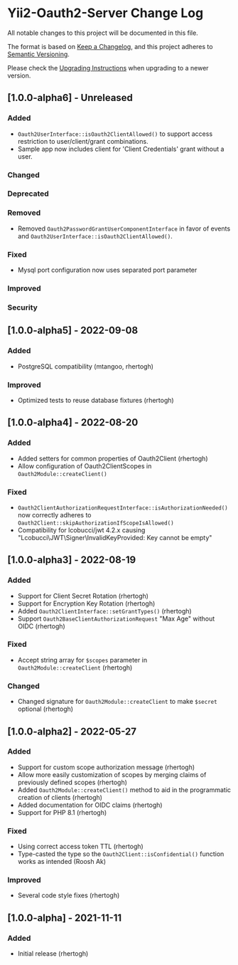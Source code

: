 Yii2-Oauth2-Server Change Log
=============================
All notable changes to this project will be documented in this file.

The format is based on [Keep a Changelog](https://keepachangelog.com/en/1.0.0/),
and this project adheres to [Semantic Versioning](https://semver.org/spec/v2.0.0.html).  

Please check the [Upgrading Instructions](UPGRADE.md) when upgrading to a newer version.  

[1.0.0-alpha6] - Unreleased
---------------------------

### Added
- `Oauth2UserInterface::isOauth2ClientAllowed()` to support access restriction to user/client/grant combinations.  
- Sample app now includes client for 'Client Credentials' grant without a user.

### Changed
### Deprecated
### Removed
- Removed `Oauth2PasswordGrantUserComponentInterface` in favor of events and `Oauth2UserInterface::isOauth2ClientAllowed()`.

### Fixed
- Mysql port configuration now uses separated port parameter

### Improved
### Security


[1.0.0-alpha5] - 2022-09-08
---------------------------

### Added
- PostgreSQL compatibility (mtangoo, rhertogh)

### Improved
- Optimized tests to reuse database fixtures (rhertogh)

[1.0.0-alpha4] - 2022-08-20
---------------------------

### Added
- Added setters for common properties of Oauth2Client (rhertogh)
- Allow configuration of Oauth2ClientScopes in `Oauth2Module::createClient()`

### Fixed
- `Oauth2ClientAuthorizationRequestInterface::isAuthorizationNeeded()` now correctly adheres to `Oauth2Client::skipAuthorizationIfScopeIsAllowed()`
- Compatibility for lcobucci/jwt 4.2.x causing "Lcobucci\JWT\Signer\InvalidKeyProvided: Key cannot be empty"


[1.0.0-alpha3] - 2022-08-19
---------------------------

### Added
- Support for Client Secret Rotation (rhertogh)
- Support for Encryption Key Rotation (rhertogh)
- Added `Oauth2ClientInterface::setGrantTypes()` (rhertogh)
- Support `Oauth2BaseClientAuthorizationRequest` "Max Age" without OIDC (rhertogh)

### Fixed
- Accept string array for `$scopes` parameter in `Oauth2Module::createClient` (rhertogh)

### Changed
- Changed signature for `Oauth2Module::createClient` to make `$secret` optional (rhertogh)

[1.0.0-alpha2] - 2022-05-27
---------------------------

### Added
- Support for custom scope authorization message (rhertogh)
- Allow more easily customization of scopes by merging claims of previously defined scopes (rhertogh)
- Added `Oauth2Module::createClient()` method to aid in the programmatic creation of clients (rhertogh)
- Added documentation for OIDC claims (rhertogh)
- Support for PHP 8.1 (rhertogh)

### Fixed
- Using correct access token TTL (rhertogh)
- Type-casted the type so the `Oauth2Client::isConfidential()` function works as intended (Roosh Ak)

### Improved
- Several code style fixes (rhertogh)

[1.0.0-alpha] - 2021-11-11
--------------------------

### Added
- Initial release (rhertogh)
